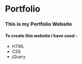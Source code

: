 # Portfolio

### This is my Portfolio Website

#### To create this website i have used -
* HTML
* CSS
* jQuery
